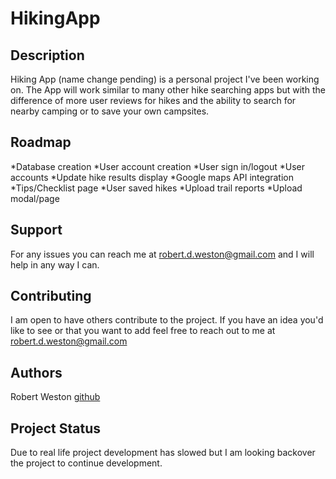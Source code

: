 # HikingApp

## Description
Hiking App (name change pending) is a personal project I've been working on. The App will work similar to many other hike searching apps but with the difference of more user reviews for hikes and the ability to search for nearby camping or to save your own campsites.

## Roadmap
*Database creation
*User account creation
*User sign in/logout
*User accounts
*Update hike results display
*Google maps API integration
*Tips/Checklist page
*User saved hikes
*Upload trail reports
*Upload modal/page

## Support
For any issues you can reach me at robert.d.weston@gmail.com and I will help in any way I can.

## Contributing
I am open to have others contribute to the project. If you have an idea you'd like to see or that you want to add feel free to reach out to me at robert.d.weston@gmail.com

## Authors
Robert Weston [github](https://github.com/rdweston1995)

## Project Status
Due to real life project development has slowed but I am looking backover the project to continue development. 
